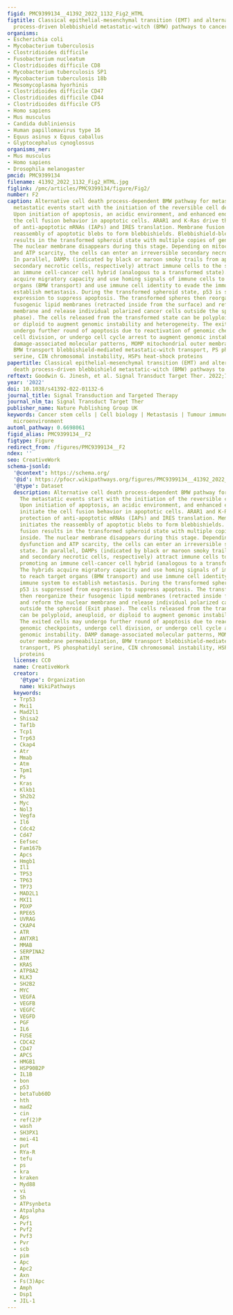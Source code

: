 ```yaml
---
figid: PMC9399134__41392_2022_1132_Fig2_HTML
figtitle: Classical epithelial-mesenchymal transition (EMT) and alternative cell death
  process-driven blebbishield metastatic-witch (BMW) pathways to cancer metastasis
organisms:
- Escherichia coli
- Mycobacterium tuberculosis
- Clostridioides difficile
- Fusobacterium nucleatum
- Clostridioides difficile CD8
- Mycobacterium tuberculosis SP1
- Mycobacterium tuberculosis 18b
- Mesomycoplasma hyorhinis
- Clostridioides difficile CD47
- Clostridioides difficile CD44
- Clostridioides difficile CF5
- Homo sapiens
- Mus musculus
- Candida dubliniensis
- Human papillomavirus type 16
- Equus asinus x Equus caballus
- Glyptocephalus cynoglossus
organisms_ner:
- Mus musculus
- Homo sapiens
- Drosophila melanogaster
pmcid: PMC9399134
filename: 41392_2022_1132_Fig2_HTML.jpg
figlink: /pmc/articles/PMC9399134/figure/Fig2/
number: F2
caption: Alternative cell death process-dependent BMW pathway for metastasis. The
  metastatic events start with the initiation of the reversible cell death process.
  Upon initiation of apoptosis, an acidic environment, and enhanced endocytosis initiate
  the cell fusion behavior in apoptotic cells. ARAR1 and K-Ras drive the protection
  of anti-apoptotic mRNAs (IAPs) and IRES translation. Membrane fusion initiates the
  reassembly of apoptotic blebs to form blebbishields. Blebbishield-blebbishield fusion
  results in the transformed spheroid state with multiple copies of genomes inside.
  The nuclear membrane disappears during this stage. Depending on mitochondrial dysfunction
  and ATP scarcity, the cells can enter an irreversible secondary necrotic state.
  In parallel, DAMPs (indicated by black or maroon smoky trails from apoptotic and
  secondary necrotic cells, respectively) attract immune cells to the scene promoting
  an immune cell-cancer cell hybrid (analogous to a transformed state). The hybrids
  acquire migratory capacity and use homing signals of immune cells to reach target
  organs (BMW transport) and use immune cell identity to evade the immune system to
  establish metastasis. During the transformed spheroid state, p53 is suppressed from
  expression to suppress apoptosis. The transformed spheres then reorganize their
  fusogenic lipid membranes (retracted inside from the surface) and reform the nuclear
  membrane and release individual polarized cancer cells outside the spheroid (Exit
  phase). The cells released from the transformed state can be polyploid, aneuploid,
  or diploid to augment genomic instability and heterogeneity. The exited cells may
  undergo further round of apoptosis due to reactivation of genomic checkpoints, undergo
  cell division, or undergo cell cycle arrest to augment genomic instability. DAMP
  damage-associated molecular patterns, MOMP mitochondrial outer membrane permeabilization,
  BMW transport blebbishield-mediated metastatic-witch transport, PS phosphatidyl
  serine, CIN chromosomal instability, HSPs heat-shock proteins
papertitle: Classical epithelial-mesenchymal transition (EMT) and alternative cell
  death process-driven blebbishield metastatic-witch (BMW) pathways to cancer metastasis.
reftext: Goodwin G. Jinesh, et al. Signal Transduct Target Ther. 2022;7:296.
year: '2022'
doi: 10.1038/s41392-022-01132-6
journal_title: Signal Transduction and Targeted Therapy
journal_nlm_ta: Signal Transduct Target Ther
publisher_name: Nature Publishing Group UK
keywords: Cancer stem cells | Cell biology | Metastasis | Tumour immunology | Cancer
  microenvironment
automl_pathway: 0.6698061
figid_alias: PMC9399134__F2
figtype: Figure
redirect_from: /figures/PMC9399134__F2
ndex: ''
seo: CreativeWork
schema-jsonld:
  '@context': https://schema.org/
  '@id': https://pfocr.wikipathways.org/figures/PMC9399134__41392_2022_1132_Fig2_HTML.html
  '@type': Dataset
  description: Alternative cell death process-dependent BMW pathway for metastasis.
    The metastatic events start with the initiation of the reversible cell death process.
    Upon initiation of apoptosis, an acidic environment, and enhanced endocytosis
    initiate the cell fusion behavior in apoptotic cells. ARAR1 and K-Ras drive the
    protection of anti-apoptotic mRNAs (IAPs) and IRES translation. Membrane fusion
    initiates the reassembly of apoptotic blebs to form blebbishields. Blebbishield-blebbishield
    fusion results in the transformed spheroid state with multiple copies of genomes
    inside. The nuclear membrane disappears during this stage. Depending on mitochondrial
    dysfunction and ATP scarcity, the cells can enter an irreversible secondary necrotic
    state. In parallel, DAMPs (indicated by black or maroon smoky trails from apoptotic
    and secondary necrotic cells, respectively) attract immune cells to the scene
    promoting an immune cell-cancer cell hybrid (analogous to a transformed state).
    The hybrids acquire migratory capacity and use homing signals of immune cells
    to reach target organs (BMW transport) and use immune cell identity to evade the
    immune system to establish metastasis. During the transformed spheroid state,
    p53 is suppressed from expression to suppress apoptosis. The transformed spheres
    then reorganize their fusogenic lipid membranes (retracted inside from the surface)
    and reform the nuclear membrane and release individual polarized cancer cells
    outside the spheroid (Exit phase). The cells released from the transformed state
    can be polyploid, aneuploid, or diploid to augment genomic instability and heterogeneity.
    The exited cells may undergo further round of apoptosis due to reactivation of
    genomic checkpoints, undergo cell division, or undergo cell cycle arrest to augment
    genomic instability. DAMP damage-associated molecular patterns, MOMP mitochondrial
    outer membrane permeabilization, BMW transport blebbishield-mediated metastatic-witch
    transport, PS phosphatidyl serine, CIN chromosomal instability, HSPs heat-shock
    proteins
  license: CC0
  name: CreativeWork
  creator:
    '@type': Organization
    name: WikiPathways
  keywords:
  - Trp53
  - Mxi1
  - Mad2l1
  - Shisa2
  - Taf1b
  - Tcp1
  - Trp63
  - Ckap4
  - Atr
  - Mmab
  - Atm
  - Tpm1
  - Ps
  - Kras
  - Klkb1
  - Sh2b2
  - Myc
  - Nol3
  - Vegfa
  - Il6
  - Cdc42
  - Cd47
  - Eefsec
  - Fam167b
  - Apcs
  - Hmgb1
  - Il1
  - TP53
  - TP63
  - TP73
  - MAD2L1
  - MXI1
  - PDXP
  - RPE65
  - UVRAG
  - CKAP4
  - ATR
  - ANTXR1
  - MMAB
  - SERPINA2
  - ATM
  - KRAS
  - ATP8A2
  - KLK3
  - SH2B2
  - MYC
  - VEGFA
  - VEGFB
  - VEGFC
  - VEGFD
  - PGF
  - IL6
  - FUSE
  - CDC42
  - CD47
  - APCS
  - HMGB1
  - HSP90B2P
  - IL1B
  - bon
  - p53
  - betaTub60D
  - hth
  - mad2
  - cin
  - ref(2)P
  - wash
  - SH3PX1
  - mei-41
  - put
  - RYa-R
  - tefu
  - ps
  - kra
  - kraken
  - Myd88
  - vi
  - Sh
  - ATPsynbeta
  - Atpalpha
  - Aps
  - Pvf1
  - Pvf2
  - Pvf3
  - Pvr
  - scb
  - pim
  - Apc
  - Apc2
  - Axn
  - Fs(3)Apc
  - Amph
  - Dsp1
  - JIL-1
---
```


